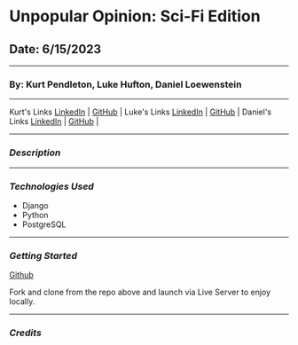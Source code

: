 # Unpopular Opinion: Sci-Fi Edition

## Date: 6/15/2023

---

### By: Kurt Pendleton, Luke Hufton, Daniel Loewenstein

---

Kurt's Links [LinkedIn](https://www.linkedin.com/in/kurt-pendleton-20b936269/) | [GitHub](https://github.com/kujo8p) |
Luke's Links [LinkedIn](https://www.linkedin.com/in/kurt-pendleton-20b936269/) | [GitHub](https://github.com/kujo8p) |
Daniel's Links [LinkedIn](https://www.linkedin.com/in/kurt-pendleton-20b936269/) | [GitHub](https://github.com/kujo8p) |

---

### _Description_



---

### _Technologies Used_

- Django
- Python
- PostgreSQL

---

### _Getting Started_

[Github](https://github.com/kujo8p/unpopular-opinion)

Fork and clone from the repo above and launch via Live Server to enjoy locally.

---

### _Credits_
